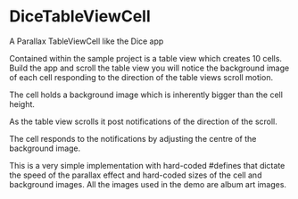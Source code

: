 DiceTableViewCell
=================

A Parallax TableViewCell like the Dice app

Contained within the sample project is a table view which creates 10 cells. Build the app
and scroll the table view you will notice the background image of each cell responding to
the direction of the table views scroll motion.

The cell holds a background image which is inherently bigger than the cell height.

As the table view scrolls it post notifications of the direction of the scroll.

The cell responds to the notifications by adjusting the centre of the background image.

This is a very simple implementation with hard-coded #defines that dictate the speed of the
parallax effect and hard-coded sizes of the cell and background images. All the images used
in the demo are album art images.

